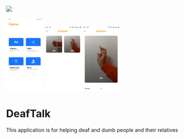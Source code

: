 
![](https://sun9-31.userapi.com/impf/yeb1p9-4rcP0bQolT-dzkt-yBkDno38118Zkow/xCHT2WnrEjA.jpg?size=1920x600&quality=96&proxy=1&sign=e4420927543a1d8ced0852ee9ccbb7ff&type=album)

<img src="/screenshots/Android_Mobile__2.png" width="20%"></img>
<img src="/screenshots/photo_2020-12-09_22-14-54.jpg" width="20%"></img>
<img src="/screenshots/photo_2020-12-09_22-14-50.jpg" width="20%"></img>
# DeafTalk
This application is for helping deaf and dumb people and their relatives

